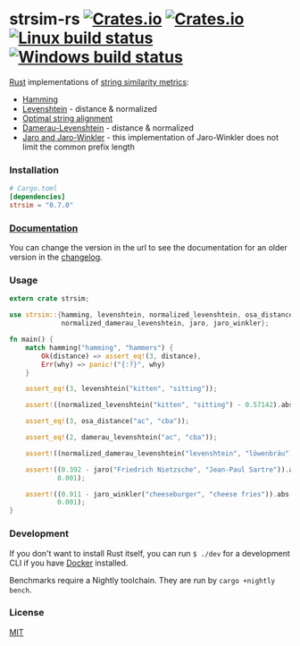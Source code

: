 # strsim-rs [![Crates.io](https://img.shields.io/crates/v/strsim.svg)](https://crates.io/crates/strsim) [![Crates.io](https://img.shields.io/crates/l/strsim.svg?maxAge=2592000)](https://github.com/dguo/strsim-rs/blob/master/LICENSE) [![Linux build status](https://travis-ci.org/dguo/strsim-rs.svg?branch=master)](https://travis-ci.org/dguo/strsim-rs) [![Windows build status](https://ci.appveyor.com/api/projects/status/ggue6i785618a39w?svg=true)](https://ci.appveyor.com/project/dguo/strsim-rs)

[Rust](https://www.rust-lang.org) implementations of [string similarity metrics]:
  - [Hamming]
  - [Levenshtein] - distance & normalized
  - [Optimal string alignment]
  - [Damerau-Levenshtein] - distance & normalized
  - [Jaro and Jaro-Winkler] - this implementation of Jaro-Winkler does not limit the common prefix length

### Installation
```toml
# Cargo.toml
[dependencies]
strsim = "0.7.0"
```

### [Documentation](https://docs.rs/strsim/)
You can change the version in the url to see the documentation for an older
version in the
[changelog](https://github.com/dguo/strsim-rs/blob/master/CHANGELOG.md).

### Usage
```rust
extern crate strsim;

use strsim::{hamming, levenshtein, normalized_levenshtein, osa_distance, damerau_levenshtein,
             normalized_damerau_levenshtein, jaro, jaro_winkler};

fn main() {
    match hamming("hamming", "hammers") {
        Ok(distance) => assert_eq!(3, distance),
        Err(why) => panic!("{:?}", why)
    }

    assert_eq!(3, levenshtein("kitten", "sitting"));

    assert!((normalized_levenshtein("kitten", "sitting") - 0.57142).abs() < 0.00001);

    assert_eq!(3, osa_distance("ac", "cba"));

    assert_eq!(2, damerau_levenshtein("ac", "cba"));

    assert!((normalized_damerau_levenshtein("levenshtein", "löwenbräu") - 0.27272).abs() < 0.00001)

    assert!((0.392 - jaro("Friedrich Nietzsche", "Jean-Paul Sartre")).abs() <
            0.001);

    assert!((0.911 - jaro_winkler("cheeseburger", "cheese fries")).abs() <
            0.001);
}
```

### Development
If you don't want to install Rust itself, you can run `$ ./dev` for a
development CLI if you have [Docker] installed.

Benchmarks require a Nightly toolchain. They are run by `cargo +nightly bench`.

### License
[MIT](https://github.com/dguo/strsim-rs/blob/master/LICENSE)

[string similarity metrics]:http://en.wikipedia.org/wiki/String_metric
[Damerau-Levenshtein]:http://en.wikipedia.org/wiki/Damerau%E2%80%93Levenshtein_distance
[Jaro and Jaro-Winkler]:http://en.wikipedia.org/wiki/Jaro%E2%80%93Winkler_distance
[Levenshtein]:http://en.wikipedia.org/wiki/Levenshtein_distance
[Hamming]:http://en.wikipedia.org/wiki/Hamming_distance
[Optimal string alignment]:https://en.wikipedia.org/wiki/Damerau%E2%80%93Levenshtein_distance#Optimal_string_alignment_distance
[Docker]:https://docs.docker.com/engine/installation/
